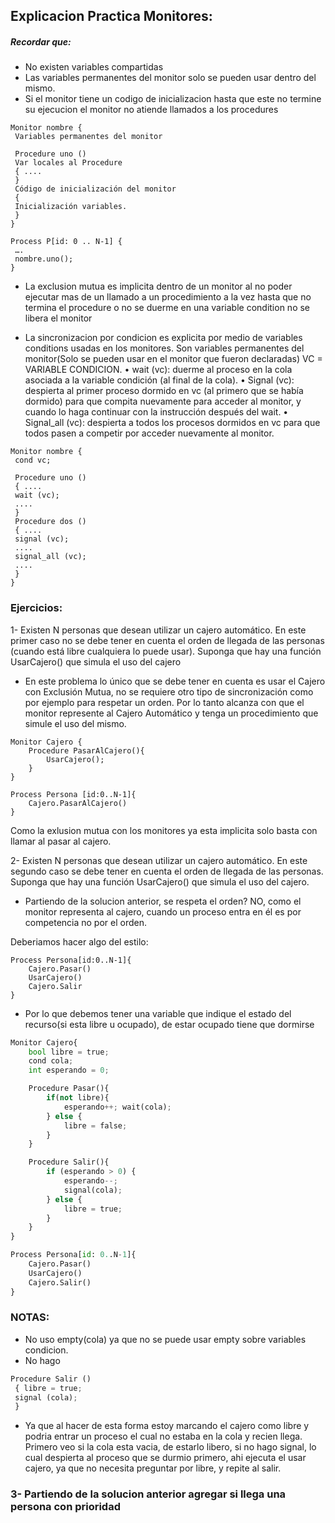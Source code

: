 ## Explicacion Practica Monitores:

##### Recordar que:
- No existen variables compartidas
- Las variables permanentes del monitor solo se pueden usar dentro del mismo.
- Si el monitor tiene un codigo de inicializacion hasta que este no termine su ejecucion el monitor no atiende llamados a los procedures

```
Monitor nombre {
 Variables permanentes del monitor

 Procedure uno ()
 Var locales al Procedure
 { ....
 }
 Código de inicialización del monitor
 {
 Inicialización variables.
 }
}
```

```
Process P[id: 0 .. N-1] {
 ….
 nombre.uno();
}

```

- La exclusion mutua es implicita dentro de un monitor al no poder ejecutar mas de un llamado a un procedimiento a la vez hasta que no termina el procedure o no se duerme en una variable condition no se libera el monitor

- La sincronizacion por condicion es explicita por medio de variables conditions usadas en los monitores. Son variables permanentes del monitor(Solo se pueden usar en el monitor que fueron declaradas)
VC = VARIABLE CONDICION.
• wait (vc): duerme al proceso en la cola asociada
a la variable condición (al final de la cola).
• Signal (vc): despierta al primer proceso dormido
en vc (al primero que se había dormido) para
que compita nuevamente para acceder al
monitor, y cuando lo haga continuar con la
instrucción después del wait.
• Signal_all (vc): despierta a todos los procesos
dormidos en vc para que todos pasen a
competir por acceder nuevamente al monitor.

```
Monitor nombre {
 cond vc;

 Procedure uno ()
 { ....
 wait (vc);
 ....
 }
 Procedure dos ()
 { ....
 signal (vc);
 ....
 signal_all (vc);
 ....
 }
}

```


### Ejercicios:
1- Existen N personas que desean utilizar un cajero automático. En este primer caso no se debe tener en cuenta el orden de llegada de las personas (cuando está libre cualquiera lo puede usar). Suponga que hay una función UsarCajero() que simula el uso del cajero

- En este problema lo único que se debe tener en cuenta es usar el Cajero con
Exclusión Mutua, no se requiere otro tipo de sincronización como por ejemplo
para respetar un orden. Por lo tanto alcanza con que el monitor represente al
Cajero Automático y tenga un procedimiento que simule el uso del mismo.

```
Monitor Cajero {
    Procedure PasarAlCajero(){
        UsarCajero();
    }
}
```
```
Process Persona [id:0..N-1]{
    Cajero.PasarAlCajero()
}
```
Como la exlusion mutua con los monitores ya esta implicita solo basta con llamar al pasar al cajero.


2- Existen N personas que desean utilizar un cajero automático. En este segundo
caso se debe tener en cuenta el orden de llegada de las personas. Suponga que
hay una función UsarCajero() que simula el uso del cajero.

- Partiendo de la solucion anterior, se respeta el orden? NO, como el monitor representa al cajero, cuando un proceso entra en él es por competencia no por el orden.

Deberiamos hacer algo del estilo: 

```
Process Persona[id:0..N-1]{
    Cajero.Pasar()
    UsarCajero()
    Cajero.Salir
}
```

- Por lo que debemos tener una variable que indique el estado del recurso(si esta libre u ocupado), de estar ocupado tiene que dormirse


```python
Monitor Cajero{
    bool libre = true;
    cond cola;
    int esperando = 0;

    Procedure Pasar(){
        if(not libre){
            esperando++; wait(cola);
        } else {
            libre = false;
        }
    }

    Procedure Salir(){
        if (esperando > 0) {
            esperando--;
            signal(cola);
        } else {
            libre = true;
        }
    }
}
```

```python
Process Persona[id: 0..N-1]{
    Cajero.Pasar()
    UsarCajero()
    Cajero.Salir()
}
```

### NOTAS:
- No uso empty(cola) ya que no se puede usar empty sobre variables condicion.
- No hago  
```python
Procedure Salir ()
 { libre = true;
 signal (cola);
 }

```
- Ya que al hacer de esta forma estoy marcando el cajero como libre y podria entrar un proceso el cual no estaba en la cola y recien llega. Primero veo si la cola esta vacia, de estarlo libero, si no hago signal, lo cual despierta al proceso que se durmio primero, ahi ejecuta el usar cajero, ya que no necesita preguntar por libre, y repite al salir.

### 3- Partiendo de la solucion anterior agregar si llega una persona con prioridad

